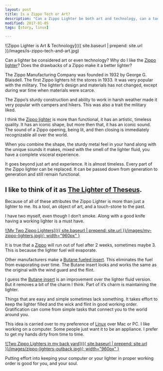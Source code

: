 ```yaml
---
layout: post
title: Is a Zippo Tech or Art?
description: "Can a Zippo Lighter be both art and technology, can a tool be beautiful, is simple not that great?"
modified: 2017-01-05
tags: [story, linux]

---
```


![Zippo Lighter is Art & Technology]({{  site.baseurl | prepend: site.url }}/images/is-zippo-tech-and-art.jpg)

Can a lighter be considered art or even technology? Why do I like the [Zippo lighter](http://www.zippo.com)? Does the drawbacks of a Zippo make it a better lighter?<!--more-->

The Zippo Manufacturing Company was founded in 1932 by George G. Blaisdell. The first Zippo lighters hit the stores in 1933. It was very popular with the military. The lighter’s design and materials has not changed, except during war time when materials were scarce.

The Zippo’s sturdy construction and ability to work in harsh weather made it very popular with campers and hikers. This was also a trait the military liked.

I think the [Zippo lighter](http://www.zippo.com) is more than functional, it has an artistic, timeless quality. It has an iconic shape, but more then that, it has an iconic sound. The sound of a Zippo opening, being lit, and then closing is immediately recognizable all over the world. 

When you combine the shape, the sturdy metal feel in your hand along with the unique sounds it makes, mixed with the smell of the lighter fluid, you have a complete visceral experience.

It goes beyond just art and experience. It is almost timeless. Every part of the Zippo lighter can be replaced. It can be passed down from generation to generation and still remain functional. 

## I like to think of it as [The Lighter of Theseus](https://en.wikipedia.org/wiki/Ship_of_Theseus).

Because of all of these attributes the Zippo Lighter is more than just a lighter to me. Its a tool, an object of art, and a touch-stone to the past.

I have two myself, even though I don’t smoke. Along with a good knife having a working lighter is a must have. 

<a href="{{  site.baseurl | prepend: site.url }}/images/my-zippo-lighters.jpg" data-toggle="lightbox" data-title="Image title" data-footer="Image footer">
    ![My Two Zippo Lighters]({{  site.baseurl | prepend: site.url }}/images/my-zippo-lighters.jpg){: width="960px" }
</a>

It is true that a [Zippo](http://www.zippo.com) will run out of fuel after 2 weeks, sometimes maybe 3. This is because the lighter fuel will evaporate. 

Other manufacturers make a [Butane fueled insert](https://www.amazon.com/Thunderbird-Vector-Lighter-Insert-Regular/dp/B009Z2GB16/ref=pd_sim_121_2?_encoding=UTF8&psc=1&refRID=KA26H1VBZVZZF9XSJSCM). This eliminates the fuel from evaporating over time. The Butane insert looks and works the same as the original with the wind guard and the flint.

I guess the [Butane insert](https://www.amazon.com/Thunderbird-Vector-Lighter-Insert-Regular/dp/B009Z2GB16/ref=pd_sim_121_2?_encoding=UTF8&psc=1&refRID=KA26H1VBZVZZF9XSJSCM) is an improvement over the lighter fluid version. But it removes a bit of the charm I think. Part of it’s charm is maintaining the lighter.

Things that are easy and simple sometimes lack something. It takes effort to keep the lighter filled and the wick and flint in good working order. Gratification can come from simple tasks that connect you to the world around you.

This idea is carried over to my preference of [Linux](https://linuxmint.com) over Mac or PC. I like working on a computer. Some people just want it to be an appliance. I prefer to get my hands dirty from time to time.

<a href="{{  site.baseurl | prepend: site.url }}/images/zippo-lighters-outback.jpg" data-toggle="lightbox" data-title="Image title" data-footer="Image footer">
    ![Two Zippo Lighters in my back yard]({{  site.baseurl | prepend: site.url }}/images/zippo-lighters-outback.jpg){: width="960px" }
</a>



Putting effort into keeping your computer or your lighter in proper working order is good for you, and your soul. 

